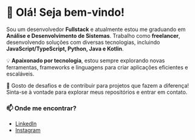 <h1>👋 Olá! Seja bem-vindo!</h1>

<p>
    Sou um desenvolvedor <strong>Fullstack</strong> e atualmente estou me graduando em <strong>Análise e Desenvolvimento de Sistemas</strong>.
    Trabalho como <strong>freelancer</strong>, desenvolvendo soluções com diversas tecnologias, incluindo 
    <strong>JavaScript/TypeScript, Python, Java e Kotlin</strong>.
</p>

<p>
    💡 <strong>Apaixonado por tecnologia</strong>, estou sempre explorando novas ferramentas, frameworks e linguagens para criar aplicações eficientes e escaláveis.
</p>

<p>
    🚀 Gosto de desafios e de contribuir para projetos que fazem a diferença! Sinta-se à vontade para explorar meus repositórios e entrar em contato.
</p>

<h3>📫 Onde me encontrar?</h3>
<ul>
    <li><a href="https://www.linkedin.com/in/jose-felipe-paula/" target="_blank">LinkedIn</a></li>
    <li><a href="https://www.instagram.com/ze_felipe1903/" target="_blank">Instagram</a></li>
</ul>
